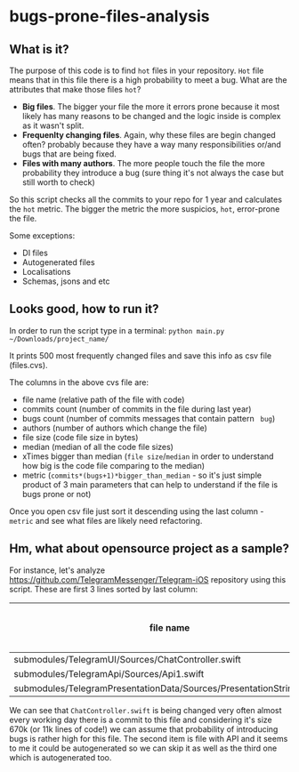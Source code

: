 # bugs-prone-files-analysis


## What is it?
The purpose of this code is to find `hot` files in your repository. `Hot` file means that in this file there is a high probability to meet a bug. 
What are the attributes that make those files `hot`?
* **Big files**. The bigger your file the more it errors prone because it most likely has many reasons to be changed and the logic inside is complex as it wasn't split. 
* **Frequenlty changing files**. Again, why these files are begin changed often? probably because they have a way many responsibilities or/and bugs that are being fixed.
* **Files with many authors**. The more people touch the file the more probability they introduce a bug (sure thing it's not always the case but still worth to check) 

So this script checks all the commits to your repo for 1 year and calculates the `hot` metric. The bigger the metric the more suspicios, `hot`, error-prone the file.

Some exceptions:
* DI files
* Autogenerated files
* Localisations
* Schemas, jsons and etc


## Looks good, how to run it?
In order to run the script type in a terminal:
`python main.py ~/Downloads/project_name/`

It prints 500 most frequently changed files and save this info as csv file (files.cvs).

The columns in the above cvs file are:
* file name (relative path of the file with code) 
* commits count (number of commits in the file during last year)
* bugs count (number of commits messages that contain pattern ` bug`)
* authors (number of authors which change the file)
* file size (code file size in bytes)
* median (median of all the code file sizes)
* xTimes bigger than median (`file size`/`median` in order to understand how big is the code file comparing to the median)
* metric (`commits*(bugs+1)*bigger_than_median` - so it's just simple product of 3 main parameters that can help to understand if the file is bugs prone or not)

Once you open csv file just sort it descending using the last column - `metric` and see what files are likely need refactoring.


## Hm, what about opensource project as a sample?
For instance, let's analyze https://github.com/TelegramMessenger/Telegram-iOS repository using this script. These are first 3 lines sorted by last column: 

| file name        | commits count           | bugs count  | authors | file size | median | xTimes bigger than median | metric = commits*(bugs + 1)*bigger_than_median |
| ------------- |----- | ----- | ----- | ----- | ----- | ----- | ----- |
| submodules/TelegramUI/Sources/ChatController.swift | 211 | 1 | 2 | 670211 | 11810 | 56.7 | 23948.2 |
| submodules/TelegramApi/Sources/Api1.swift | 83 | 1 | 2 | 1097420 | 11810 | 92.9 | 15425.2 |
| submodules/TelegramPresentationData/Sources/PresentationStrings.swift | 163 | 1 | 2 | 421412 | 11810 | 35.68 | 11632.5 |

We can see that `ChatController.swift` is being changed very often almost every working day there is a commit to this file and considering it's size 670k (or 11k lines of code!) we can assume that probability of introducing bugs is rather high for this file. The second item is file with API and it seems to me it could be autogenerated so we can skip it as well as the third one which is autogenerated too.
